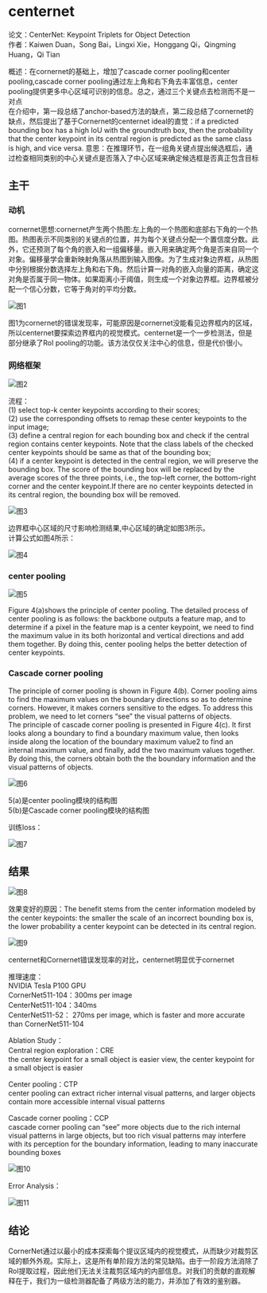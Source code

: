 # centernet

论文：CenterNet: Keypoint Triplets for Object Detection    
作者：Kaiwen Duan，Song Bai，Lingxi Xie，Honggang Qi，Qingming Huang，Qi Tian  

概述：在cornernet的基础上，增加了cascade corner pooling和center pooling,cascade corner pooling通过左上角和右下角去丰富信息，center pooling提供更多中心区域可识别的信息。总之，通过三个关键点去检测而不是一对点   
在介绍中，第一段总结了anchor-based方法的缺点，第二段总结了cornernet的缺点，然后提出了基于Cornernet的centernet 
ideal的直觉：if a predicted bounding box has a high IoU with the groundtruth box, then the probability that the center keypoint in its
central region is predicted as the same class is high, and vice versa. 
意思：在推理环节，在一组角关键点提出候选框后，通过检查相同类别的中心关键点是否落入了中心区域来确定候选框是否真正包含目标   

## 主干
### 动机
cornernet思想:cornernet产生两个热图:左上角的一个热图和底部右下角的一个热图。热图表示不同类别的关键点的位置，并为每个关键点分配一个置信度分数。此外，它还预测了每个角的嵌入和一组偏移量。嵌入用来确定两个角是否来自同一个对象。偏移量学会重新映射角落从热图到输入图像。为了生成对象边界框，从热图中分别根据分数选择左上角和右下角。然后计算一对角的嵌入向量的距离，确定这对角是否属于同一物体。如果距离小于阈值，则生成一个对象边界框。边界框被分配一个信心分数，它等于角对的平均分数。  

![图1](pics/1.jpg)   

图1为cornernet的错误发现率，可能原因是cornernet没能看见边界框内的区域，所以centernet要探索边界框内的视觉模式。centernet是一个一步检测法，但是部分继承了RoI pooling的功能。该方法仅仅关注中心的信息，但是代价很小。   

### 网络框架 
 
![图2](pics/2.jpg)  

流程：  
(1) select top-k center keypoints according to their scores;    
(2) use the corresponding offsets to remap these center keypoints to the input image;   
(3) define a central region for each bounding box and check if the
central region contains center keypoints. Note that the class
labels of the checked center keypoints should be same as
that of the bounding box;   
(4) if a center keypoint is detected in the central region, we will preserve the bounding box. The score of the bounding box will be replaced by the average scores of the three points, i.e., the top-left corner, the bottom-right corner and the center keypoint.If there are no center keypoints detected in its central region, the bounding box will be removed. 

![图3](pics/3.jpg)  

边界框中心区域的尺寸影响检测结果,中心区域的确定如图3所示。    
计算公式如图4所示：   

![图4](pics/4.jpg)  

### center pooling  

![图5](pics/5.jpg)   

Figure 4(a)shows the principle of center pooling. The detailed process of center pooling is as follows: the backbone outputs a
feature map, and to determine if a pixel in the feature map is a center keypoint, we need to find the maximum value in its both horizontal and vertical directions and add them together. By doing this, center pooling helps the better detection of center keypoints.

### Cascade corner pooling
The principle of corner pooling is shown in Figure 4(b). Corner
pooling aims to find the maximum values on the boundary directions so as to determine corners. However, it makes corners sensitive to the edges. To address this problem, we need to let corners “see” the visual patterns of objects.    
The principle of cascade corner pooling is presented in Figure
4(c). It first looks along a boundary to find a boundary maximum value, then looks inside along the location of the boundary maximum value2 to find an internal maximum value, and finally, add the two maximum values together. By doing this, the corners obtain both the the boundary information and the visual patterns of objects.   

![图6](pics/6.jpg)   

5(a)是center pooling模块的结构图   
5(b)是Cascade corner pooling模块的结构图   

训练loss：   

![图7](pics/7.jpg)   

## 结果  

![图8](pics/8.jpg)    

效果变好的原因：The benefit stems from the center information modeled by the center keypoints: the smaller the scale of an incorrect bounding box is, the lower probability a center keypoint can be detected in its central region.    

![图9](pics/9.jpg)   

centernet和Cornernet错误发现率的对比，centernet明显优于cornernet   

推理速度：  
NVIDIA Tesla P100 GPU   
CornerNet511-104：300ms per image   
CenterNet511-104：340ms   
CenterNet511-52： 270ms per image, which is faster and more accurate than CornerNet511-104   

Ablation Study：  
Central region exploration：CRE    
the center keypoint for a small object is easier view, the center keypoint for a small object is easier   

Center pooling：CTP   
center pooling can extract richer internal visual patterns, and larger objects contain more accessible internal visual patterns    

Cascade corner pooling：CCP   
cascade corner pooling can “see” more objects due to the rich internal visual patterns in large objects, but too rich visual
patterns may interfere with its perception for the boundary information, leading to many inaccurate bounding boxes   

![图10](pics/10.jpg)   

Error Analysis：  

![图11](pics/11.jpg)   

## 结论
CornerNet通过以最小的成本探索每个提议区域内的视觉模式，从而缺少对裁剪区域的额外外观。实际上，这是所有单阶段方法的常见缺陷。由于一阶段方法消除了RoI提取过程，因此他们无法关注裁剪区域内的内部信息。对我们的贡献的直观解释在于，我们为一级检测器配备了两级方法的能力，并添加了有效的鉴别器。

